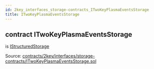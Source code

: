 ```yaml
---
id: 2key_interfaces_storage-contracts_ITwoKeyPlasmaEventsStorage
title: ITwoKeyPlasmaEventsStorage
---
```


<div class="contract-doc"><div class="contract"><h2 class="contract-header"><span class="contract-kind">contract</span> ITwoKeyPlasmaEventsStorage</h2><p class="base-contracts"><span>is</span> <a href="2key_interfaces_IStructuredStorage.html">IStructuredStorage</a></p><div class="source">Source: <a href="https://github.com/2keynet/web3-alpha/blob/v0.0.3/contracts/2key/interfaces/storage-contracts/ITwoKeyPlasmaEventsStorage.sol" target="_blank">contracts/2key/interfaces/storage-contracts/ITwoKeyPlasmaEventsStorage.sol</a></div></div></div>
